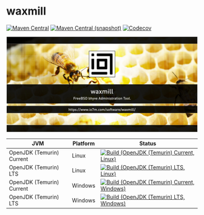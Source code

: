 waxmill
===

[![Maven Central](https://img.shields.io/maven-central/v/com.io7m.waxmill/com.io7m.waxmill.svg?style=flat-square)](http://search.maven.org/#search%7Cga%7C1%7Cg%3A%22com.io7m.waxmill%22)
[![Maven Central (snapshot)](https://img.shields.io/nexus/s/https/s01.oss.sonatype.org/com.io7m.waxmill/com.io7m.waxmill.svg?style=flat-square)](https://s01.oss.sonatype.org/content/repositories/snapshots/com/io7m/waxmill/)
[![Codecov](https://img.shields.io/codecov/c/github/io7m/waxmill.svg?style=flat-square)](https://codecov.io/gh/io7m/waxmill)

![waxmill](./src/site/resources/waxmill.jpg?raw=true)

| JVM | Platform | Status |
|-----|----------|--------|
| OpenJDK (Temurin) Current | Linux | [![Build (OpenJDK (Temurin) Current, Linux)](https://img.shields.io/github/actions/workflow/status/io7m/waxmill/workflows/main.linux.temurin.current.yml)](https://github.com/io7m/waxmill/actions?query=workflow%3Amain.linux.temurin.current)|
| OpenJDK (Temurin) LTS | Linux | [![Build (OpenJDK (Temurin) LTS, Linux)](https://img.shields.io/github/actions/workflow/status/io7m/waxmill/workflows/main.linux.temurin.lts.yml)](https://github.com/io7m/waxmill/actions?query=workflow%3Amain.linux.temurin.lts)|
| OpenJDK (Temurin) Current | Windows | [![Build (OpenJDK (Temurin) Current, Windows)](https://img.shields.io/github/actions/workflow/status/io7m/waxmill/workflows/main.windows.temurin.current.yml)](https://github.com/io7m/waxmill/actions?query=workflow%3Amain.windows.temurin.current)|
| OpenJDK (Temurin) LTS | Windows | [![Build (OpenJDK (Temurin) LTS, Windows)](https://img.shields.io/github/actions/workflow/status/io7m/waxmill/workflows/main.windows.temurin.lts.yml)](https://github.com/io7m/waxmill/actions?query=workflow%3Amain.windows.temurin.lts)|
